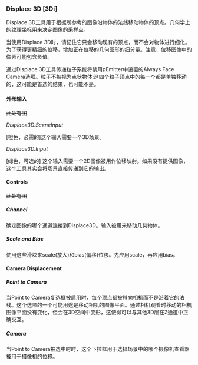 ### Displace 3D [3Di]

Displace 3D工具用于根据所参考的图像沿物体的法线移动物体的顶点。几何学上的纹理坐标用来决定图像的采样点。

当使用Displace 3D时，请记住它只会移动现有的顶点，而不会对物体进行细化。为了获得更精细的位移，增加正在位移的几何图形的细分量。注意，位移图像中的像素可能包含负值。

通过Displace 3D工具传递粒子系统将禁用pEmitter中设置的Always Face Camera选项。粒子不被视为点状物体;这四个粒子顶点中的每一个都是单独移动的，这可能是首选的结果，也可能不是。

#### 外部输入

~~此处有图~~

*Displace3D.SceneInput*

[橙色，必需的]这个输入需要一个3D场景。

*Displace3D.Input*

[绿色，可选的] 这个输入需要一个2D图像被用作位移映射。如果没有提供图像，这个工具其实会将场景直接传递到它的输出。

#### Controls

~~此处有图~~

##### Channel 

确定图像的哪个通道连接到Displace3D。输入被用来移动几何物体。

##### Scale and Bias

使用这些滑块来scale(放大)和bias(偏移)位移。先应用scale，再应用bias。

#### Camera Displacement

##### Point to Camera 

当Point to Camera复选框被启用时，每个顶点都被移向相机而不是沿着它的法线。这个选项的一个可能用途是移动相机的图像平面。通过相机观看时移动的相机图像平面没有变化，但会在3D空间中变形，这使得可以与其他3D层在Z通道中正确交互。

##### Camera

当Point to Camera被选中时时，这个下拉框用于选择场景中的哪个摄像机查看器被用于摄像机的位移。

